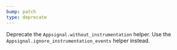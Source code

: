 ```yaml
---
bump: patch
type: deprecate
---
```


Deprecate the `Appsignal.without_instrumentation` helper. Use the `Appsignal.ignore_instrumentation_events` helper instead.
